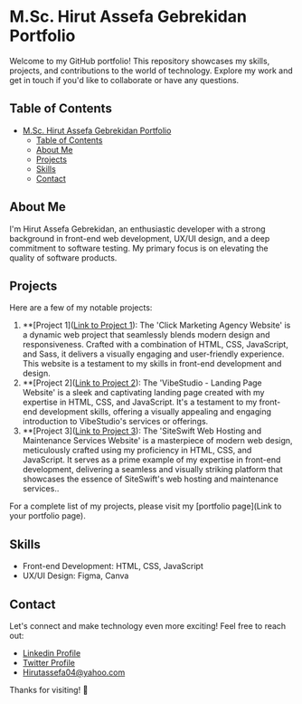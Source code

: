 # M.Sc. Hirut Assefa Gebrekidan Portfolio

Welcome to my GitHub portfolio! This repository showcases my skills, projects, and contributions to the world of technology. Explore my work and get in touch if you'd like to collaborate or have any questions.

## Table of Contents

- [M.Sc. Hirut Assefa Gebrekidan Portfolio](#msc-hirut-assefa-gebrekidan-portfolio)
  - [Table of Contents](#table-of-contents)
  - [About Me](#about-me)
  - [Projects](#projects)
  - [Skills](#skills)
  - [Contact](#contact)

## About Me

I'm Hirut Assefa Gebrekidan, an enthusiastic developer with a strong background in front-end web development, UX/UI design, and a deep commitment to software testing. My primary focus is on elevating the quality of software products.

## Projects

Here are a few of my notable projects:

1. **[Project 1]([Link to Project 1](https://github.com/HirutAssefa/click-marketing-agency)): The 'Click Marketing Agency Website' is a dynamic web project that seamlessly blends modern design and responsiveness. Crafted with a combination of HTML, CSS, JavaScript, and Sass, it delivers a visually engaging and user-friendly experience. This website is a testament to my skills in front-end development and design.
2. **[Project 2]([Link to Project 2](https://github.com/HirutAssefa/VibeStudio-landing-page-website)): The 'VibeStudio - Landing Page Website' is a sleek and captivating landing page created with my expertise in HTML, CSS, and JavaScript. It's a testament to my front-end development skills, offering a visually appealing and engaging introduction to VibeStudio's services or offerings.
3. **[Project 3]([Link to Project 3](https://github.com/HirutAssefa/SiteSwift-web-hosting-and-maintenance-services-website)): The 'SiteSwift Web Hosting and Maintenance Services Website' is a masterpiece of modern web design, meticulously crafted using my proficiency in HTML, CSS, and JavaScript. It serves as a prime example of my expertise in front-end development, delivering a seamless and visually striking platform that showcases the essence of SiteSwift's web hosting and maintenance services..

For a complete list of my projects, please visit my [portfolio page](Link to your portfolio page).

## Skills

- Front-end Development: HTML, CSS, JavaScript
- UX/UI Design: Figma, Canva

## Contact

Let's connect and make technology even more exciting! Feel free to reach out:

- [Linkedin Profile](https://www.linkedin.com/in/hirutassefa/)
- [Twitter Profile](https://twitter.com/hirutassefa)
- [Hirutassefa04@yahoo.com](mailto:Hirutassefa04@yahoo.com)
  
Thanks for visiting! 🙌
